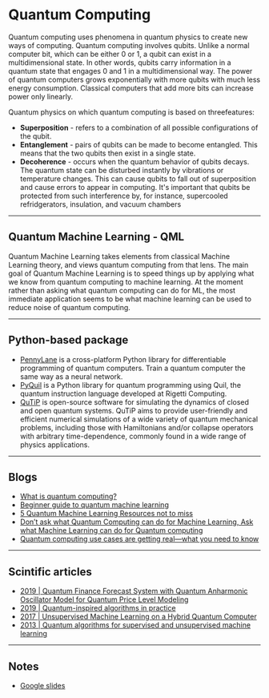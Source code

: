 # Quantum Computing
Quantum computing uses phenomena in quantum physics to create new ways of computing. Quantum computing involves qubits. Unlike a normal computer bit, which can be either 0 or 1, a qubit can exist in a multidimensional state. In other words, qubits carry information in a quantum state that engages 0 and 1 in a multidimensional way. The power of quantum computers grows exponentially with more qubits with much less energy consumption. Classical computers that add more bits can increase power only linearly.

Quantum physics on which quantum computing is based on threefeatures:
  - **Superposition** - refers to a combination of all possible configurations of the qubit. 
  - **Entanglement** - pairs of qubits can be made to become entangled. This means that the two qubits then exist in a single state. 
  - **Decoherence** - occurs when the quantum behavior of qubits decays. The quantum state can be disturbed instantly by vibrations or temperature changes. This can cause qubits to fall out of superposition and cause errors to appear in computing. It's important that qubits be protected from such interference by, for instance, supercooled refridgerators, insulation, and vacuum chambers
***

## Quantum Machine Learning - QML
Quantum Machine Learning takes elements from classical Machine Learning theory, and views quantum computing from that lens. The main goal of Quantum Machine Learning is to speed things up by applying what we know from quantum computing to machine learning. At the moment rather than asking what quantum computing can do for ML, the most immediate application seems to be what machine learning can be used to reduce noise of quantum computing.
***

## Python-based package
- [PennyLane](https://pennylane.ai/) is a cross-platform Python library for differentiable programming of quantum computers. Train a quantum computer the same way as a neural network.
- [PyQuil](https://github.com/rigetti/pyquil) is a Python library for quantum programming using Quil, the quantum instruction language developed at Rigetti Computing. 
- [QuTiP](https://github.com/qutip/qutip) is open-source software for simulating the dynamics of closed and open quantum systems. QuTiP aims to provide user-friendly and efficient numerical simulations of a wide variety of quantum mechanical problems, including those with Hamiltonians and/or collapse operators with arbitrary time-dependence, commonly found in a wide range of physics applications.
***

## Blogs
- [What is quantum computing?](https://www.investopedia.com/terms/q/quantum-computing.asp)
- [Beginner guide to quantum machine learning](https://blog.paperspace.com/beginners-guide-to-quantum-machine-learning/)
- [5 Quantum Machine Learning Resources not to miss](https://towardsdatascience.com/5-quantum-machine-learning-resources-not-to-miss-8aeff7655604)
- [Don’t ask what Quantum Computing can do for Machine Learning, Ask what Machine Learning can do for Quantum computing](https://towardsdatascience.com/dont-ask-what-quantum-computing-can-do-for-machine-learning-cc44feeb51e8)
- [Quantum computing use cases are getting real—what you need to know](https://www.mckinsey.com/capabilities/mckinsey-digital/our-insights/quantum-computing-use-cases-are-getting-real-what-you-need-to-know)
***

## Scintific articles
- [2019 | Quantum Finance Forecast System with Quantum Anharmonic Oscillator Model for Quantum Price Level Modeling](http://www.iajer.com/wp-content/uploads/2021/02/A420121.pdf)
- [2019 | Quantum-inspired algorithms in practice](https://arxiv.org/abs/1905.10415)
- [2017 | Unsupervised Machine Learning on a Hybrid Quantum Computer](https://arxiv.org/abs/1712.05771)
- [2013 | Quantum algorithms for supervised and unsupervised machine learning](https://arxiv.org/abs/1307.0411)
***

## Notes
- [Google slides](https://drive.google.com/drive/u/1/folders/1O5rPQbLesRYI8hlQbYly6Ch4BjF-DXXK)
